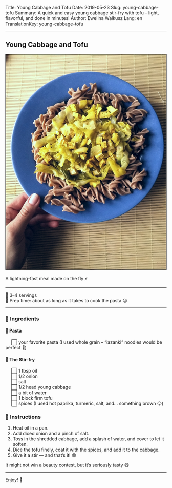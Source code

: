 Title: Young Cabbage and Tofu
Date: 2019-05-23
Slug: young-cabbage-tofu
Summary: A quick and easy young cabbage stir-fry with tofu – light, flavorful, and done in minutes!
Author: Ewelina Walkusz
Lang: en
TranslationKey: young-cabbage-tofu

---

## Young Cabbage and Tofu

![def]

A lightning-fast meal made on the fly ⚡

---

🔹 3–4 servings </br>
🔹 Prep time: about as long as it takes to cook the pasta 😉

---

### 🌿 Ingredients

#### 🍜 Pasta

&emsp; ⬜ your favorite pasta (I used whole grain – “łazanki” noodles would be perfect 🙂) </br>

#### 🥬 The Stir-fry

&emsp; ⬜ 1 tbsp oil </br>
&emsp; ⬜ 1/2 onion </br>
&emsp; ⬜ salt </br>
&emsp; ⬜ 1/2 head young cabbage </br>
&emsp; ⬜ a bit of water </br>
&emsp; ⬜ 1 block firm tofu </br>
&emsp; ⬜ spices (I used hot paprika, turmeric, salt, and... something brown 😛) </br>

### 📝 Instructions

1. Heat oil in a pan.  
2. Add diced onion and a pinch of salt.  
3. Toss in the shredded cabbage, add a splash of water, and cover to let it soften.  
4. Dice the tofu finely, coat it with the spices, and add it to the cabbage.  
5. Give it a stir — and that’s it! 😄  

It might not win a beauty contest, but it’s seriously tasty 😋

---

Enjoy! 💚

[def]: static/images/young_cabbage_tofu.jpg
